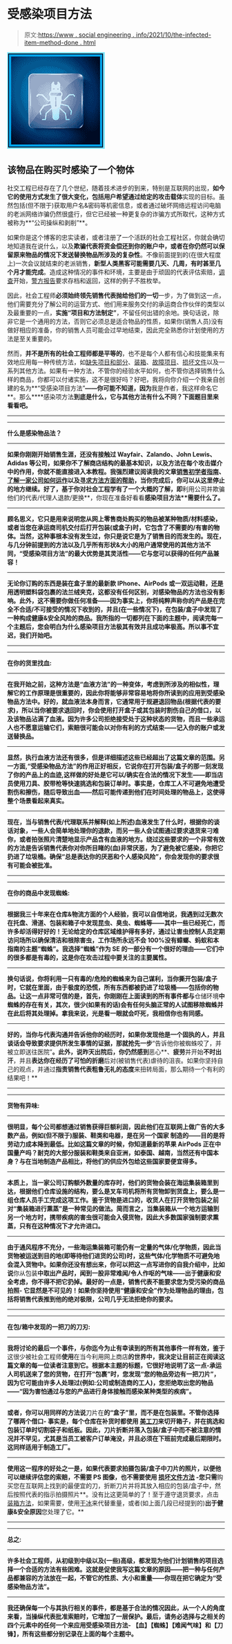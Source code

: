 # 受感染项目方法

> 原文:[https://www . social engineering . info/2021/10/the-infected-item-method-done . html](https://www.socialengineering.info/2021/10/the-infected-item-method-done.html)

[![](img/da64df384f83aef2ac36301b696d8b2b.png)](https://blogger.googleusercontent.com/img/a/AVvXsEg9usqdPF6aLICvm1VGmVMfcw9VUQVx94S7ADHGop6MuQX94a2-8K6NH9r-IC-ntBkuJXkxB0_6vIfryguBjHZ94waE6eFqjTf2ORkQQETcSNssaeWwuAVDYA7Dgi2RuJ8m7h6SX6zGia3RB_uU5tKMXPnOKtSeCYJgwY5xlzjdZj4Ri9n5LZIMV9vX=s226)

## **该物品在购买时感染了一个物体**

社交工程已经存在了几个世纪，随着技术进步的到来，特别是互联网的出现，**如今它的使用方式发生了很大变化，包括用户希望通过给定的攻击载体**实现的目标。虽然包括(但不限于)获取用户名&密码等机密信息，或者通过破坏网络远程访问电脑的老派网络诈骗仍然很盛行，但它已经被一种更复杂的诈骗方式所取代，这种方式被称为**“公司操纵和剥削”**。

 

如果你是这个博客的忠实读者，或者注册了一个活跃的社会工程社区，你就会确切地知道我在说什么，以及**欺骗代表将资金偿还到你的账户中，或者在你仍然可以保留原来物品的情况下发送替换物品所涉及的复杂性**。不像前面提到的(在很大程度上)一次会议就结束的老派销售，**新型人类黑客可能需要几天、几周，有时甚至几个月才能完成**。造成这种情况的事件和环境，主要是由于顽固的代表评估索赔，[调查](https://www.socialengineers.net/2020/04/company-investigation.html)开始，[警方报告](https://www.socialengineers.net/2021/01/filing-police-report.html)要求存档和返回，这样的例子不胜枚举。

 

因此，社会工程师**必须始终领先销售代表抛给他们的一切**一步，为了做到这一点，他们需要充分了解公司的运营方式、他们用来服务交付的承运商合作伙伴的类型以及最重要的一点，**实施“项目和方法制定”**，不留任何出错的余地。换句话说，除非它是一个通用的方法，否则它必须总是适合物品的性质，如果你(销售人员)没有做好相应的准备，你的销售人员可能会过早地结束，因此完全熟悉你计划使用的方法是至关重要的。

 

然而，**并不是所有的社会工程师都是平等的**，也不是每个人都有信心和技能集来有效地应用每一种传统方法，如[缺失项目和部分](https://www.socialengineers.net/2021/06/missing-item-partial-methods.html)、[装箱](https://www.socialengineers.net/2021/02/the-boxing-method.html)、[故障项目](https://www.socialengineers.net/2021/01/the-faulty-item-method.html)、[损坏文件](https://www.socialengineers.net/2021/02/corrupted-file-method.html)以及一系列其他方法。如果有一种方法，不管你的经验水平如何，也不管你选择销售什么样的商品，你都可以付诸实施，这不是很好吗？好吧，我将向你介绍一个我亲自创建的名为**“受感染项目方法”**——你可能不知道，因为**我是作者，我这样命名它**。那么****感染项方法**到底是什么，它与其他方法有什么不同？下面题目里来看看吧。**

 ****

 ****

****什么是感染物品法？****

 ****

**如果你刚刚开始销售生涯，还没有接触过 Wayfair、Zalando、John Lewis、Adidas 等公司，**如果你不了解商店结构的最基本知识，以及方法在每个攻击媒介中的作用，你就不能直接进入本教程**。我强烈建议阅读我的文章[销售初学者指南](https://www.socialengineers.net/2020/09/beginners-guide-to-seing.html)、[了解一家公司如何运作](https://www.socialengineers.net/2021/09/identify-how-company-works.html)以及[寻求方法方面的帮助](https://www.socialengineers.net/2021/03/asking-for-help-with-methods.html)，当你完成后，你可以从这里停止的地方继续。好了，基于你对社会工程学有了一个大概的了解，即**利用公司并欺骗他们的代表/代理人退款/更换**，你现在准备好看看****感染项目方法**需要什么了。****

 ********

****顾名思义，它只是用来说明您从网上零售商处购买的物品被某种物质/材料**感染，或者当您在承运商司机交付后打开包装(或盒子)时，它包含了不需要的/有害的物体**。当然，这种事根本没有发生过，你只是说它是为了销售目的而发生的。现在，与几分钟前提到的方法以及几乎所有形状&大小的用户通常使用的其他方法不同，**“受感染项目方法”的最大优势是其灵活性——它与您可以获得的任何产品兼容！******

 ************

****无论你订购的东西是装在盒子里的最新款 IPhone、AirPods 或一双运动鞋，还是用透明塑料袋包裹的法兰绒夹克，**这都没有任何区别，对感染物品的方法也没有影响**。此外，这不需要你做任何准备——因为事实上，你将纯粹声称你的产品是在完全不合适/不可接受的情况下收到的，并且(在一些情况下)，**在包装/盒子**中发现了一种构成健康&安全风险的商品。我所指的一切都列在下面的主题中，阅读完每一个主题后，您会明白为什么**感染项目方法极其有效并且成功率极高**。所以事不宜迟，我们开始吧。****

 ********

 ********

******在你的货里找血:******

 ********

****在我开始之前，**这种方法是“血液方法”**的一种变体，考虑到所涉及的相似性，理解它的工作原理是很重要的，因此你将能够非常容易地将你所读到的应用到受感染物品方法中。好的，**就血液法本身而言，它通常用于规避退回物品**(根据代表的要求)，所以当你被要求退回时，你会使用打开盒子或其包装时割伤自己的借口，以及**该物品沾满了血液**。因为许多公司拒绝接受处于这种状态的货物，而且一些承运人也不愿意运输它们，索赔很可能会以对你有利的方式结束——记入你的账户或发送替换品。****

 ********

****显然，执行血液方法还有很多，但是详细描述这些已经超出了这篇文章的范围。**另一方面,“受感染物品方法”的作用正好相反，它说你在打开包装/盒子的那一刻发现了你的产品上的血迹**,这样做的好处是**它可以/确实在合法的情况下发生**——即当店员使用刀具、胶带枪等快速挑选和包装订单时。事实是，仓库工人**不可避免地遭受割伤和擦伤**，随后导致出血——然后可能**传递到他们在**时间处理的物品上，这使得整个场景看起来真实。****

 ********

****现在，当与销售代表/代理联系并解释(如上所述)血液发生了什么时，根据你的谈话对象，一些人会简单地处理你的退款，而另一些人会试图通过**要求退货来刁难你，或者拍张照片清楚地显示产品含有血液的地方**。绕过这些要求的一个非常有效的方法是告诉销售代表**你对你所目睹的(血)**非常厌恶，为了避免被它感染，你把它扔进了垃圾桶。确保**“总是表达你的厌恶和个人感染风险”**，你会发现你的要求很有可能会被批准。****

 ********

 ********

******在你的商品中发现蜘蛛:******

 ********

****根据我三十年来在仓库&物流方面的个人经验，我可以自信地说，我遇到过无数次在托盘、滑道、包装和箱子中发现**昆虫、臭虫、蜘蛛等——其中一些已经死亡，而许多却活得好好的！无论给定的仓库区域维护得有多好，通过让害虫控制人员定期访问场所以确保清洁和根除害虫，**工作场所永远不会 100%没有蟑螂、蚂蚁和本指南的主题“蜘蛛”**。我选择**“蜘蛛”**作为 SE 的一部分有一个很好的理由——**它们中的很多都是有毒的**，这是你在攻击过程中要关注的主要属性。******

 ****

**换句话说，**你将利用一只有毒的/危险的蜘蛛来为自己谋利，当你撕开包装/盒子时，它就在里面**，由于极度的恐慌，所有东西都被扔进了垃圾桶——包括你的物品。让这一点非常可信的是，首先，你刚刚在上面读到的所有事件都与**仓储环境**中蜘蛛的存在有关，其次，**很少(如果有的话)会有任何头脑正常的人试图移除蜘蛛**并在此后将其处理掉。拿我来说，光是看一眼就会吓死，我相信你也有同感。**

 ****

**好的，当你与代表沟通并告诉他你的经历时，如果你发现他是一个固执的人，并且谈话会导致要求提供所发生事情的证据，那就抢先一步**“告诉他你被蜘蛛咬了，并被立即送往医院”**。此外，说昨天出院后，你仍然感到**恶心**、**疲劳**并开始**不时出汗**，并且**表达你在经历了可怕的折磨**后对(被销售代表)虐待的沮丧。如果你坚持自己的观点，并通过**指责销售代表粗鲁无礼的态度**来扭转局面，那么期待一个有利的结果吧！**

 ****

 ****

****货物有异味:****

 ****

**很明显，每个公司都想通过销售获得巨额利润，因此他们在互联网上做广告的大多数产品，例如(但不限于)服装、鞋类和电器，**是在另一个国家** **制造的——目的是将劳动力成本降到最低**。比如这篇文章的时候，你知道最新的苹果 AirPods 正在中国量产吗？耐克的大部分服装和鞋类来自亚洲，如泰国、越南，当然还有中国本身？与在当地制造产品相比，将他们的供应外包给这些国家要便宜得多。**

 ****

**本质上，当一家公司订购额外数量的库存时，**他们的货物会装在海运集装箱里到达**，根据他们仓库设施的结构，要么是叉车司机将所有货物卸到货盘上，要么是一组仓库人员手工完成这项工作。**鉴于货物是进口的，收货人在打开货物包装之前对“集装箱进行熏蒸”是一种常见的做法**。简而言之，当集装箱从一个地方运输到另一个地方时，携带疾病的害虫很可能会入侵货物，因此大多数国家强制要求熏蒸，只有在这种情况下才允许进口。**

 ****

**由于通风程序不充分，**一些海运集装箱可能仍有一定量的气体/化学物质，因此当货物被运送到目的地(即等待他们进货的公司)时，这些气体/化学物质不可避免地会混入货物中**。如果你还没有想出来，你可以把这一点写进你的自我介绍中，比如说**你从包装**中取出产品时，闻到一股非常难闻/令人作呕的气味——出于健康和安全考虑，你不得不把它扔掉。最好的一点是，销售代表不能要求您为受污染的商品拍照- **它显然是不可见的！**如果你坚持使用**“健康和安全”**作为处理物品的理由，包括**将销售代表推到他的绝对极限**，公司几乎无法拒绝你的要求。**

 ****

 ****

****在包/箱中发现的一把刀的刀刃:****

 ****

**我将讨论的最后一个事件，与你迄今为止有幸读到的所有其他事件一样有效，鉴于**这很少被社会工程师**使用**在当今利用网上商店**的世界中，我决定让目前正在阅读这篇文章的每一位读者注意到它。根据本主题的标题，它很好地说明了这一点-承运人司机送来了您的货物，**在打开“包裹”时，您发现“您的物品旁边有一把刀片”**，因为它可能由许多人处理过(例如:公司或制造商的工人)，**您拒绝取出您的物品——“因为害怕通过与您的产品进行身体接触而感染某种类型的疾病”**。**

 ****

**或者，你可以用同样的方法说**刀片在**的“盒子”里，而不是在包装里。不管你选择了哪两个借口- **事实是，每个仓库在补货时都使用** [美工刀](https://www.amazon.com/Utility-Knives/b?ie=UTF8&node=553240)来切开箱子，并在挑选和包装订单时切割袋子和纸板。因此，**刀片折断并落入包装/盒子中而不被注意的情况并不罕见**，尤其是当员工被客户订单淹没，并且必须在下班前完成最后期限时。 这同样适用于制造工厂。**

 ****

**使用这一程序的好处之一是，如果代表要求拍摄包装/盒子中刀片的照片，以便他可以继续评估您的索赔，**不需要 PS 图像，也不需要使用** [损坏文件方法](https://www.socialengineers.net/2021/02/corrupted-file-method.html) -您只需**购买您在互联网上找到的最便宜的刀，折断刀片并将其放入相应的包装/盒子中，然后按照代表的指示拍摄照片**。没有比这更简单的了！至于遵守退货要求，点击[装箱方法](https://www.socialengineers.net/2021/02/the-boxing-method.html)，如果需要，使用[干冰](https://www.socialengineers.net/2020/06/seing-using-dry-ice.html)来代替重量，或者(如上面几段已经提到的)**出于健康&安全原因**您处理了它。**

 ****

 ****

****总之:****

 ****

**许多社会工程师，从初级到中级以及(一些)高级，都发现为他们计划销售的项目选择一个合适的方法有些困难。这就是促使我写这篇文章的原因——**把一种与任何产品都兼容的方法放在一起，不管它的性质、大小和重量——你现在把它确定为“受感染物品方法”**。**

 ****

**我还确保每一个与其执行相关的事件，**都是基于合法的情况**因此，从一个人的角度来看，当操纵代表批准索赔时，它增加了一层保护。最后，请务必选择与之相关的四个元素中的任何一个来应用受感染项目方法- **【血】****【蜘蛛】****【难闻气味】**和**【刀锋】**，所有这些都分别记录在上面的每个主题中。**